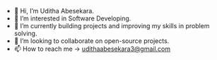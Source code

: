 - 👋 Hi, I’m Uditha Abesekara.
- 👀 I’m interested in Software Developing.
- 🌱 I’m currently building projects and improving my skills in problem solving.
- 💞️ I’m looking to collaborate on open-source projects.
- 📫 How to reach me -> udithaabesekara3@gmail.com

<!---
UDITHA1988/UDITHA1988 is a ✨ special ✨ repository because its `README.md` (this file) appears on your GitHub profile.
You can click the Preview link to take a look at your changes.
--->
